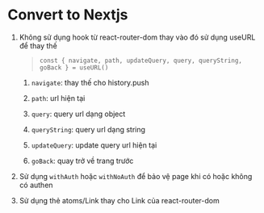 # Convert to Nextjs

1. Không sử dụng hook từ react-router-dom thay vào đó sử dụng useURL để thay thế

    > `const { navigate, path, updateQuery, query, queryString, goBack } = useURL()`

    1. `navigate`: thay thế cho history.push

    2. `path`: url hiện tại

    3. `query`: query url dạng object

    4. `queryString`: query url dạng string

    5. `updateQuery`: update query url hiện tại

    6. `goBack`: quay trở về trang trước

2. Sử dụng `withAuth` hoặc `withNoAuth` để bảo vệ page khi có hoặc không có authen

3. Sử dụng thẻ atoms/Link thay cho Link của react-router-dom

